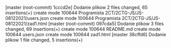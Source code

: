 [master (root-commit) 1cccd2e] Dodanie plikow
 2 files changed, 65 insertions(+)
 create mode 100644 Programista 2CT/2CTG-JS/JS-08122021/users.json
 create mode 100644 Programista 2CT/2CTG-JS/JS-08122021/zad1.html
[master (root-commit) 097cda5] Dodanie plikow
 3 files changed, 69 insertions(+)
 create mode 100644 README.md
 create mode 100644 users.json
 create mode 100644 zad1.html
[master 38cffd6] Dodanie plikow
 1 file changed, 5 insertions(+)
